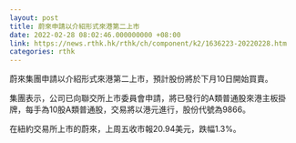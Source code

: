 ```yaml
---
layout: post
title: 蔚來申請以介紹形式來港第二上市
date: 2022-02-28 08:02:46.000000000 +08:00
link: https://news.rthk.hk/rthk/ch/component/k2/1636223-20220228.htm
categories: rthk
---
```


蔚來集團申請以介紹形式來港第二上市，預計股份將於下月10日開始買賣。

集團表示，公司已向聯交所上市委員會申請，將已發行的A類普通股來港主板掛牌，每手為10股A類普通股，交易將以港元進行，股份代號為9866。

在紐約交易所上市的蔚來，上周五收市報20.94美元，跌幅1.3%。
